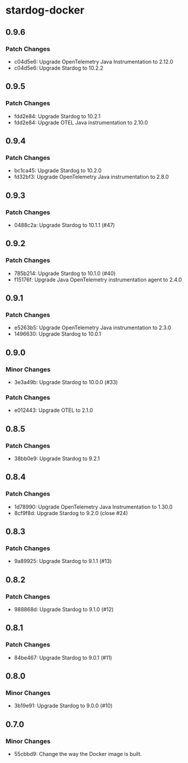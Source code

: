 # stardog-docker

## 0.9.6

### Patch Changes

- c04d5e6: Upgrade OpenTelemetry Java Instrumentation to 2.12.0
- c04d5e6: Upgrade Stardog to 10.2.2

## 0.9.5

### Patch Changes

- fdd2e84: Upgrade Stardog to 10.2.1
- fdd2e84: Upgrade OTEL Java instrumentation to 2.10.0

## 0.9.4

### Patch Changes

- bc1ca45: Upgrade Stardog to 10.2.0
- fd32bf3: Upgrade OpenTelemetry Java instrumentation to 2.8.0

## 0.9.3

### Patch Changes

- 0488c2a: Upgrade Stardog to 10.1.1 (#47)

## 0.9.2

### Patch Changes

- 785b214: Upgrade Stardog to 10.1.0 (#40)
- f15176f: Upgrade Java OpenTelemetry instrumentation agent to 2.4.0

## 0.9.1

### Patch Changes

- e5263b5: Upgrade OpenTelemetry Java instrumentation to 2.3.0
- 1496630: Upgrade Stardog to 10.0.1

## 0.9.0

### Minor Changes

- 3e3a49b: Upgrade Stardog to 10.0.0 (#33)

### Patch Changes

- e012443: Upgrade OTEL to 2.1.0

## 0.8.5

### Patch Changes

- 38bb0e9: Upgrade Stardog to 9.2.1

## 0.8.4

### Patch Changes

- 1d78990: Upgrade OpenTelemetry Java Instrumentation to 1.30.0
- 8cf9f8d: Upgrade Stardog to 9.2.0 (close #24)

## 0.8.3

### Patch Changes

- 9a89925: Upgrade Stardog to 9.1.1 (#13)

## 0.8.2

### Patch Changes

- 988868d: Upgrade Stardog to 9.1.0 (#12)

## 0.8.1

### Patch Changes

- 84be467: Upgrade Stardog to 9.0.1 (#11)

## 0.8.0

### Minor Changes

- 3b19e91: Upgrade Stardog to 9.0.0 (#10)

## 0.7.0

### Minor Changes

- 55cbbd9: Change the way the Docker image is built.

